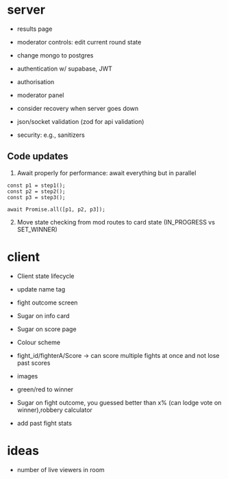 # server

-   results page
-   moderator controls: edit current round state

-   change mongo to postgres
-   authentication w/ supabase, JWT
-   authorisation
-   moderator panel
-   consider recovery when server goes down

-   json/socket validation (zod for api validation)
-   security: e.g., sanitizers

## Code updates

1.  Await properly for performance: await everything but in parallel

```
const p1 = step1();
const p2 = step2();
const p3 = step3();

await Promise.all([p1, p2, p3]);
```

2. Move state checking from mod routes to card state (IN_PROGRESS vs SET_WINNER)

# client

-   Client state lifecycle
-   update name tag
-   fight outcome screen
-   Sugar on info card
-   Sugar on score page
-   Colour scheme
-   fight_id/fighterA/Score -> can score multiple fights at once and not lose past scores

-   images
-   green/red to winner
-   Sugar on fight outcome, you guessed better than x% (can lodge vote on winner),robbery calculator
-   add past fight stats

# ideas

-   number of live viewers in room
